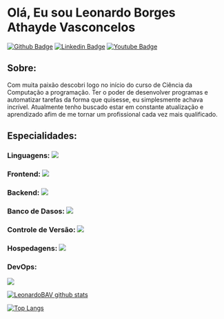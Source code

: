 
# Olá, Eu sou Leonardo Borges Athayde Vasconcelos

[![Github Badge](https://img.shields.io/badge/-Github-000?style=flat-square&logo=Github&logoColor=white&link=https://github.com/LeonardoBAV)](https://github.com/LeonardoBAV)
[![Linkedin Badge](https://img.shields.io/badge/-LinkedIn-blue?style=flat-square&logo=Linkedin&logoColor=white&link=https://www.linkedin.com/in/leonardo-borges-athayde-vasconcelos-b4b556120/)](https://www.linkedin.com/in/leonardo-borges-athayde-vasconcelos-b4b556120/)
[![Youtube Badge](https://img.shields.io/badge/-YouTube-ff0000?style=flat-square&labelColor=ff0000&logo=youtube&logoColor=white&link=https://www.youtube.com/channel/UCyGbHuus5GS58Ash9xeMJmQ)](https://www.youtube.com/channel/UCyGbHuus5GS58Ash9xeMJmQ)

## Sobre:

Com muita paixão descobri logo no início do curso de Ciência da Computação a programação. Ter o poder de desenvolver programas e automatizar tarefas da forma que quisesse, eu simplesmente achava incrível. Atualmente tenho buscado estar em constante atualização e aprendizado afim de me tornar um profissional cada vez mais qualificado. 

## Especialidades:

### Linguagens: <img src="https://img.shields.io/badge/javascript%20-%23323330.svg?&style=for-the-badge&logo=javascript&logoColor=%23F7DF1E"/> 

### Frontend: <img src="https://img.shields.io/badge/html5%20-%23E34F26.svg?&style=for-the-badge&logo=html5&logoColor=white"/> 

### Backend: <img src="https://img.shields.io/badge/node.js%20-%2343853D.svg?&style=for-the-badge&logo=node.js&logoColor=white"/> 

### Banco de Dasos: <img src ="https://img.shields.io/badge/postgres-%23316192.svg?&style=for-the-badge&logo=postgresql&logoColor=white"/> 

### Controle de Versão: <img src="https://img.shields.io/badge/git%20-F05032.svg?&style=for-the-badge&logo=git&logoColor=white"/> 

### Hospedagens: <img src="https://img.shields.io/badge/heroku%20-%23430098.svg?&style=for-the-badge&logo=heroku&logoColor=white"/> 

### DevOps: 
<img src="https://img.shields.io/badge/docker%20-%230db7ed.svg?&style=for-the-badge&logo=docker&logoColor=white"/> 

[![LeonardoBAV github stats](https://github-readme-stats.vercel.app/api?username=LeonardoBAV&show_icons=true&title_color=fff&icon_color=37aaff&text_color=f8f8f2&bg_color=171c24&count_private=true)](https://github.com/LeonardoBAV)

[![Top Langs](https://github-readme-stats.vercel.app/api/top-langs/?username=LeonardoBAV&layout=compact&title_color=fff&text_color=f8f8f2&hide=java&bg_color=171c24)](https://github.com/LeonardoBAV)
